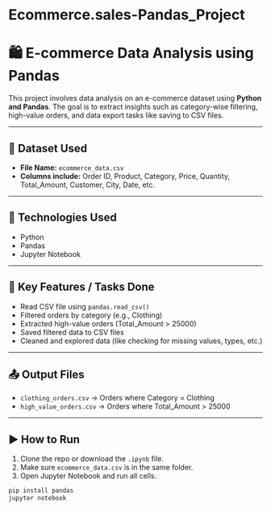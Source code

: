 # Ecommerce.sales-Pandas_Project

# 🛍️ E-commerce Data Analysis using Pandas

This project involves data analysis on an e-commerce dataset using **Python and Pandas**. The goal is to extract insights such as category-wise filtering, high-value orders, and data export tasks like saving to CSV files.

---

## 📁 Dataset Used

- **File Name:** `ecommerce_data.csv`
- **Columns include:** Order ID, Product, Category, Price, Quantity, Total_Amount, Customer, City, Date, etc.

---

## 🔧 Technologies Used

- Python
- Pandas
- Jupyter Notebook

---

## 📌 Key Features / Tasks Done

- Read CSV file using `pandas.read_csv()`
- Filtered orders by category (e.g., Clothing)
- Extracted high-value orders (Total_Amount > 25000)
- Saved filtered data to CSV files
- Cleaned and explored data (like checking for missing values, types, etc.)

---

## 📤 Output Files

- `clothing_orders.csv` → Orders where Category = Clothing
- `high_value_orders.csv` → Orders where Total_Amount > 25000

---

## ▶️ How to Run

1. Clone the repo or download the `.ipynb` file.
2. Make sure `ecommerce_data.csv` is in the same folder.
3. Open Jupyter Notebook and run all cells.

```bash
pip install pandas
jupyter notebook
